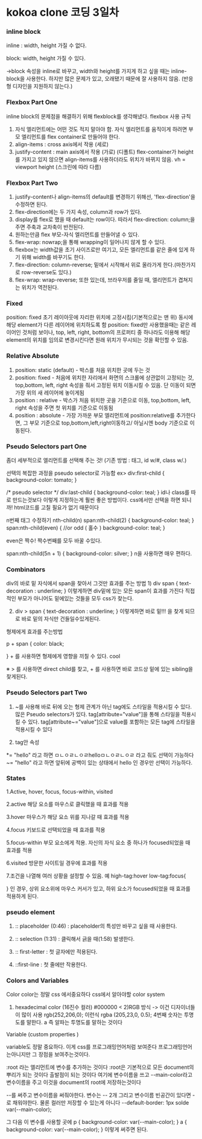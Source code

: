 # kokoa clone 코딩 3일차

### **inline block**

inline : width, height 가질 수 없다.

block: width, height 가질 수 있다.

->block 속성을 inline로 바꾸고, width와 height를 가지게 하고 싶을 때는 inline-block을 사용한다.
하지만 많은 문제가 있고, 오래됐기 때문에 잘 사용하지 않음.
(반응형 디자인을 지원하지 않는다.)



### Flexbox Part One

inline block의 문제점을 해결하기 위해 flexblock를 생각해냈다.
flexbox 사용 규칙

1. 자식 엘리먼트에는 어떤 것도 적지 말아야 함.
   자식 엘리먼트를 움직이게 하려면 부모 엘리먼트를 flex container로 만들어야 한다.
2. align-items : cross axis에서 작용 (세로)
3. justify-content : main axis에서 작용 (가로) (디폴트)
   flex-container가 height를 가지고 있지 않으면 align-items를 사용하더라도 위치가 바뀌지 않음.
   vh = viewport height (스크린에 따라 다름)



### Flexbox Part Two

1. justify-content나 align-items의 default를 변경하기 위해선, 'flex-direction'을 수정하면 된다.
2.  flex-direction에는 두 가지 속성, column과 row가 있다.
3.  display를 flex로 했을 때 default는 row이다. 따라서 flex-direction: column;을 주면 주축과 교차축이 반전된다.
4.  원하는만큼 flex 부모-자식 엘리먼트를 만들어낼 수 있다.
5.  flex-wrap: nowrap;을 통해 wrapping이 일어나지 않게 할 수 있다.
6.  flexbox는 width값을 초기 사이즈로만 여기고, 모든 엘리먼트를 같은 줄에 있게 하기 위해 width를 바꾸기도 한다.
7.  flex-direction: column-reverse; 밑에서 시작해서 위로 올라가게 한다.(마찬가지로 row-reverse도 있다.)
8.  flex-wrap: wrap-reverse; 또한 있는데, 브라우저를 줄일 때, 엘리먼트가 겹쳐지는 위치가 역전된다.

### Fixed

position: fixed
초기 레이아웃에 자리한 위치에 고정시킴(기본적으로는 맨 위)
동시에 해당 element가 다른 레이어에 위치하도록 함
position: fixed만 사용했을때는 같은 레이어인 것처럼 보이나,
top, left, right, bottom의 프로퍼티 중 하나라도 이용해 해당 element의
위치를 임의로 변경시킨다면 원래 위치가 무시되는 것을 확인할 수 있음.



### Relative Absolute

1. position: static (default) - 박스를 처음 위치한 곳에 두는 것
2. position: fixed - 처음에 위치한 자리에서 화면의 스크롤에 상관없이 고정되는 것, top,bottom, left, right 속성을 줘서 고정된 위치 이동시킬 수 있음. 단 이동이 되면 가장 위의 새 레이어에 놓이게됨
3.  position : relative - 박스가 처음 위치한 곳을 기준으로 이동,
   top,bottom, left, right 속성을 주면 첫 위치를 기준으로 이동됨
4.  position : absolute - 가장 가까운 부모 엘리먼트에 position:relative를 추가한다면, 그 부모 기준으로 top,bottom,left,right이동하고/ 아닐시엔 body 기준으로 이동된다.



###  Pseudo Selectors part One

좀더 세부적으로 엘리먼트를 선택해 주는 것!
(기존 방법 : 태그, id w/#, class w/.)

선택의 복잡한 과정을 pseudo selector로 가능함
ex>
div:first-child {
background-color: tomato;
}

/* pseudo selector */
div:last-child {
background-color: teal;
}
id나 class를 따로 만드는것보다 이렇게 지정하는게 훨씬 좋은 방법이다.
css에서만 선택을 하면 되니까! html코드를 고칠 필요가 없기 때문이다

n번째 태그 수정하기 nth-child(n) 
span:nth-child(2) {
background-color: teal;
}
span:nth-child(even) { //or odd ( 홀수 )
background-color: teal;
}

even은 짝수! 짝수번째를 모두 바꿀 수있다.


span:nth-child(5n + 1) {
background-color: silver;
}
n을 사용하면 매우 편하다.



### Combinators

div의 바로 밑 자식에서 span을 찾아서 그것만 효과를 주는 방법
1)
div span {
text-decoration : underline;
}
이렇게하면 div밑에 있는 모든 span이 효과를 가진다
직접적인 부모가 아니어도 밑에있는 것들을 모두 css가 찾는다.

2) div > span {
text-decoration : underline;
}
이렇게하면 바로 밑!!! 을 찾게 되므로 바로 밑의 자식만 건들일수있게된다.

형제에게 효과를 주는방법

p + span {
color: black;

}
\+ 를 사용하면 형제에게 영향을 끼칠 수 있다. cool


※ > 를 사용하면 direct child를 찾고, + 를 사용하면 바로 코드상 밑에 있는 sibling을 찾게된다.



###  Pseudo Selectors part Two 

1. ~를 사용해 바로 뒤에 오는 형제 관계가 아닌 tag에도 스타일을 적용시킬 수 있다.
   많은 Pseudo selectors가 있다.
   tag[attribute="value"]을 통해 스타일을 적용시킬 수 있다.
   tag[attribute~="value"]으로 value를 포함하는 모든 tag에 스타일을 적용시킬 수 있다

2. tag안 속성

*= "hello" 라고 하면 ㅁㄴㅇㄹㄴㅇㄹhelloㅁㄴㅇㄹㄴㅇㄹ 라고 줘도 선택이 가능하다
~= "hello" 라고 하면 앞뒤에 공백이 있는 상태에서 hello 인 경우만 선택이 가능하다.

###  States

1.Active, hover, focus, focus-within, visited

2.active 해당 요소를 마우스로 클릭했을 때 효과를 적용

3.hover 마우스가 해당 요소 위를 지나갈 때 효과를 적용

4.focus 키보드로 선택되었을 때 효과를 적용

5.focus-within 부모 요소에게 적용. 자신의 자식 요소 중 하나가 focused되었을 때 효과를 적용

6.visited 방문한 사이트일 경우에 효과를 적용

7.조건을 나열해 여러 상황을 설정할 수 있음.
예 high-tag:hover low-tag:focus{

}
인 경우, 상위 요소위에 마우스 커서가 있고, 하위 요소가 focused되었을 때 효과를 적용하게 된다.



###  pseudo element

1) :: placeholder (0:46)
: placeholder의 특성만 바꾸고 싶을 때 사용한다.

2) :: selection (1:31)
: 클릭해서 긁을 때(1:58) 발생한다.

3) :: first-letter
: 첫 글자에만 적용된다.

4) ::first-line
: 첫 줄에만 작용한다.

### Colors and Variables

Color
color는 정말 css 에서중요하다
css에서 알아야할 color system
1) hexadecimal color (16진수 컬러)
\#000000 <
2)RGB 방식
-> 이건 디자이너들이 많이 사용
rgb(252,206,0); 이런식
rgba (205,23,0, 0.5);
4번째 숫자는 투명도를 말한다.
a 즉 알파는 투명도를 말하는 것이다

Variable (custom properties )

variable도 정말 중요하다.
이게 css를 프로그래밍언어처럼 보여준다
프로그래밍언어는아니지만 그 장점을 보여주는것이다.

:root 라는 엘리먼트에 변수를 추가하는 것이다
:root은 기본적으로 모든 document의 뿌리가 되는 것이다
출발점이 되는 것이다
여기에 변수이름을 쓰고
--main-color라고 변수이름을 주고
이것을 document의 root에 저장하는것이다

--를 써주고 변수이름을 써줘야한다.
변수는 -- 2개 그리고 변수이름
빈공간이 있다면 -로 채워야한다.
물론 컬러만 저장할 수 있는게 아니다
--default-border: 1px solde var(--main-color);


그 다음 이 변수를 사용할 곳에
p {
background-color: var(--main-color);
}
a {
background-color: var(--main-color);
}
이렇게 써주면 된다.